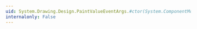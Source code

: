 ```yaml
---
uid: System.Drawing.Design.PaintValueEventArgs.#ctor(System.ComponentModel.ITypeDescriptorContext,System.Object,System.Drawing.Graphics,System.Drawing.Rectangle)
internalonly: False
---
```

